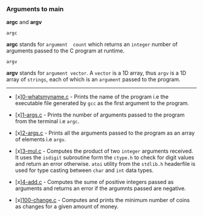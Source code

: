 ### Arguments to main

**argc** and **argv**

`argc
`

**argc** stands for `argument  count` which returns an `integer` number of arguments passed to the C program at runtime.

`argv`

**argv** stands for `argument vector`. A `vector` is a 1D array, thus `argv` is a 1D array of `strings`, each of which is an `argument` passed to the program.

---

- [x][0-whatsmyname.c](0-whatsmyname.c) - Prints the name of the program i.e the executable file generated by `gcc` as the first argument to the program.

- [x][1-args.c](1-args.c) - Prints the number of arguments passed to the program from the terminal i.e `argc`.

- [x][2-args.c](2-args.c) - Prints all the arguments passed to the program as an array of elements i.e `argv`.

- [x][3-mul.c](3-mul.c) - Computes the product of two `integer` arguments received. It uses the `isdigit` subroutine form the `ctype.h` to check for digit values and return an error otherwise. `atoi` utility from the `stdlib.h` headerfile is used for type casting between `char` and `int` data types.

- [x][4-add.c](4-add.c) - Computes the sume of positive integers passed as arguments and returns an error if the argumnts passed are negative.

- [x][100-change.c](100-change.c) - Computes and prints the minimum number of coins as changes for a given amount of money.
